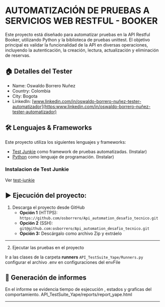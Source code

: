 # AUTOMATIZACIÓN DE PRUEBAS A SERVICIOS WEB RESTFUL - BOOKER

Este proyecto está diseñado para automatizar pruebas en la API Restful Booker, 
utilizando Python y la biblioteca de pruebas unittest. El objetivo principal es validar 
la funcionalidad de la API en diversas operaciones, incluyendo la autenticación, 
la creación, lectura, actualización y eliminación de reservas.


## 🏠 Detalles del Tester

* Name: Oswaldo Borrero Nuñez
* Country: Colombia
* City: Bogota
* LinkedIn: [www.linkedin.com/in/oswaldo-borrero-nuñez-tester-automatizador](https:www.linkedin.com/in/oswaldo-borrero-nuñez-tester-automatizador)

## 🛠️ Lenguajes & Frameworks

Este proyecto utiliza los siguientes lenguajes y frameworks:

* [Test Junkie](https://www.test-junkie.com/) como framework de pruebas automatizadas. (Instalar)
* [Python](https://www.python.org/) como lenguaje de programación. (Instalar)

### Instalacion de Test Junkie
Ver [test-junkie](https://www.test-junkie.com/get-started/)

## ▶️ Ejecución del proyecto:

1. Descarga el proyecto desde GitHub
    * **Opción 1** (HTTPS): `https://github.com/osborrero/Api_automation_desafio_tecnico.git`
    * **Opción 2** (SSH): `git@github.com:osborrero/Api_automation_desafio_tecnico.git`
    * **Opción 3:** Descárgalo como archivo Zip y extráelo

***

2. Ejecutar las pruebas en el proyecto

Ir a las clases de la carpeta **runners** `API_TestSuite_Yape/Runners.py` configurar el archivo .env en configuraciones del envFile

## 📄 Generación de informes

En el informe se evidencia tiempo de esjecución , estados y graficas del comportamiento.
API_TestSuite_Yape/reports/report_yape.html

***
